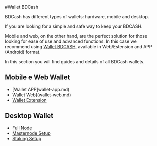#Wallet BDCash

BDCash has different types of wallets: hardware, mobile and desktop.

If you are looking for a simple and safe way to keep your BDCASH.

Mobile and web, on the other hand, are the perfect solution for those looking for ease of use and advanced functions. In this case we recommend using [Wallet BDCASH](#), available in Web/Estension and APP (Android) format.

In this section you will find guides and details of all BDCash wallets.

## Mobile e Web Wallet

- [Wallet APP]wallet-app.md)
- Wallet Web](wallet-web.md)
- [Wallet Extension](extension.md)

## Desktop Wallet

- [Full Node](fullnode.md)
- [Masternode Setup](../masternode/start.md)
- [Staking Setup](../staking/introduction.md)